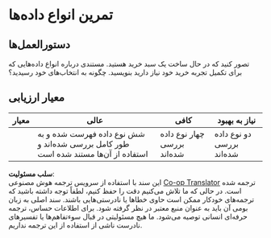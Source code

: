 <!--
CO_OP_TRANSLATOR_METADATA:
{
  "original_hash": "3869244ceda606c4969d8cdd82679867",
  "translation_date": "2025-08-24T12:24:11+00:00",
  "source_file": "2-js-basics/1-data-types/assignment.md",
  "language_code": "fa"
}
-->
# تمرین انواع داده‌ها

## دستورالعمل‌ها

تصور کنید که در حال ساخت یک سبد خرید هستید. مستندی درباره انواع داده‌هایی که برای تکمیل تجربه خرید خود نیاز دارید بنویسید. چگونه به انتخاب‌های خود رسیدید؟

## معیار ارزیابی

معیار | عالی | کافی | نیاز به بهبود
--- | --- | --- | --- |
||شش نوع داده فهرست شده و به طور کامل بررسی شده‌اند و استفاده از آن‌ها مستند شده است|چهار نوع داده بررسی شده‌اند|دو نوع داده بررسی شده‌اند|

**سلب مسئولیت**:  
این سند با استفاده از سرویس ترجمه هوش مصنوعی [Co-op Translator](https://github.com/Azure/co-op-translator) ترجمه شده است. در حالی که ما تلاش می‌کنیم دقت را حفظ کنیم، لطفاً توجه داشته باشید که ترجمه‌های خودکار ممکن است حاوی خطاها یا نادرستی‌هایی باشند. سند اصلی به زبان بومی آن باید به عنوان منبع معتبر در نظر گرفته شود. برای اطلاعات حساس، ترجمه حرفه‌ای انسانی توصیه می‌شود. ما هیچ مسئولیتی در قبال سوءتفاهم‌ها یا تفسیرهای نادرست ناشی از استفاده از این ترجمه نداریم.